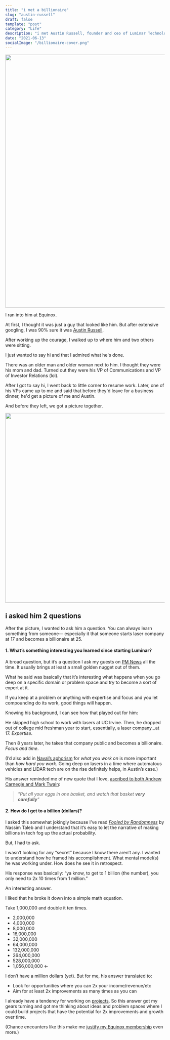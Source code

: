 ```yaml
---
title: "i met a billionaire"
slug: "austin-russell"
draft: false
template: "post"
category: "Life"
description: "i met Austin Russell, founder and ceo of Luminar Technologies (a self-driving car tech company). according to Forbes, he's currently the world's youngest self-made billionaire."
date: "2021-06-13"
socialImage: "/billionaire-cover.png"
---
```


<img src="https://res.cloudinary.com/antdke/image/upload/v1623603237/billionaire-cover_es5fxt.png" alt="" border="0" width="800">

I ran into him at Equinox.

At first, I thought it was just a guy that looked like him. But after extensive googling, I was 90% sure it was [Austin Russell](https://www.forbes.com/profile/austin-russell/?sh=55c40cfe6aa8).

After working up the courage, I walked up to where him and two others were sitting.

I just wanted to say hi and that I admired what he's done.

There was an older man and older woman next to him. I thought they were his mom and dad. Turned out they were his VP of Communications and VP of Investor Relations (lol).

After I got to say hi, I went back to little corner to resume work. Later, one of his VPs came up to me and said that before they'd leave for a business dinner, he'd get a picture of me and Austin.

And before they left, we got a picture together.

<img src="https://res.cloudinary.com/antdke/image/upload/v1623601477/billionaire_wr9jn4.png" alt="" border="0" width="600">

## i asked him 2 questions

After the picture, I wanted to ask him a question. You can always learn something from someone— especially it that someone starts laser company at 17 and becomes a billionaire at 25.

#### 1. What’s something interesting you learned since starting Luminar?

A broad question, but it’s a question I ask my guests on [PM News](https://pmnews.substack.com) all the time. It usually brings at least a small golden nugget out of them.

What he said was basically that it’s interesting what happens when you go deep on a specific domain or problem space and try to become a sort of expert at it.

If you keep at a problem or anything with expertise and focus and you let compounding do its work, good things will happen.

Knowing his background, I can see how that played out for him:

He skipped high school to work with lasers at UC Irvine. Then, he dropped out of college mid freshman year to start, essentially, a laser company…at 17. _Expertise_.

Then 8 years later, he takes that company public and becomes a billionaire. _Focus and time_.

(I’d also add in [Naval’s aphorism](https://twitter.com/naval/status/738857029108797440?lang=en) for _what you work on_ is more important than _how hard you work_. Going deep on lasers in a time where automatous vehicles and LIDAR tech are on the rise definitely helps, in Austin’s case.)

His answer reminded me of new quote that I love, [ascribed to both Andrew Carnegie and Mark Twain](https://quoteinvestigator.com/2017/02/16/eggs/):

> _"Put all your eggs in one basket, and watch that basket **very carefully**"_

#### 2. How do I get to a billion (dollars)?

I asked this somewhat jokingly because I’ve read [_Fooled by Randomness_](https://jamesclear.com/book-summaries/fooled-by-randomness) by Nassim Taleb and I understand that it’s easy to let the narrative of making billions in tech fog up the actual probability.

But, I had to ask.

I wasn’t looking for any “secret” because I know there aren’t any. I wanted to understand how he framed his accomplishment. What mental model(s) he was working under. How does he see it in retrospect.

His response was basically: “ya know, to get to 1 billion (the number), you only need to 2x 10 times from 1 million.”

An interesting answer.

I liked that he broke it down into a simple math equation.

Take 1,000,000 and double it ten times.

- 2,000,000
- 4,000,000
- 8,000,000
- 16,000,000
- 32,000,000
- 64,000,000
- 132,000,000
- 264,000,000
- 528,000,000
- 1,056,000,000 ←

I don’t have a million dollars (yet). But for me, his answer translated to:

- Look for opportunities where you can 2x your income/revenue/etc
- Aim for at least 2x improvements as many times as you can

I already have a tendency for working on [projects](https://antdke.co/pages/projects). So this answer got my gears turning and got me thinking about ideas and problem spaces where I could build projects that have the potential for 2x improvements and growth over time.

(Chance encounters like this make me [justify my Equinox membership](https://antdke.co/posts/6-12-21) even more.)

<br />
